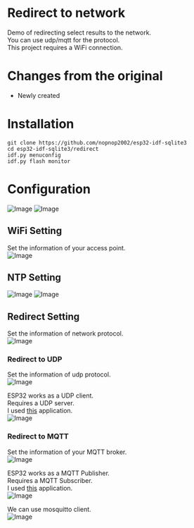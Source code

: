 # Redirect to network
Demo of redirecting select results to the network.   
You can use udp/mqtt for the protocol.   
This project requires a WiFi connection.   

# Changes from the original   
- Newly created   

# Installation
```
git clone https://github.com/nopnop2002/esp32-idf-sqlite3
cd esp32-idf-sqlite3/redirect
idf.py menuconfig
idf.py flash monitor
```

# Configuration
![Image](https://github.com/user-attachments/assets/ead9a091-8293-4b70-ac59-a173d05751e5)
![Image](https://github.com/user-attachments/assets/a7b1265d-332e-412f-ab58-4ca04a0e2ac0)

## WiFi Setting   
Set the information of your access point.   
![Image](https://github.com/user-attachments/assets/6a382a6e-e687-4651-a210-801b29b69ea8)

## NTP Setting   
![Image](https://github.com/user-attachments/assets/6a382a6e-e687-4651-a210-801b29b69ea8)
![Image](https://github.com/user-attachments/assets/10f9748b-5987-4c47-894f-b902c692b9a5)

## Redirect Setting   
Set the information of network protocol.   
![Image](https://github.com/user-attachments/assets/983b2485-072b-4f9d-a3a2-cbb8c65ffca9)


### Redirect to UDP
Set the information of udp protocol.   
![Image](https://github.com/user-attachments/assets/17f16f27-7c49-4041-b48d-97cf1da9dcaf)

ESP32 works as a UDP client.   
Requires a UDP server.   
I used [this](http://xn--sourceforge-m061am75l.net/projects/sockettest/) application.   
![Image](https://github.com/user-attachments/assets/34af570b-ebfc-460e-a0f5-f187e2278053)



### Redirect to MQTT
Set the information of your MQTT broker.   
![Image](https://github.com/user-attachments/assets/482bded1-59c5-4951-b624-770612595516)

ESP32 works as a MQTT Publisher.   
Requires a MQTT Subscriber.   
I used [this](https://mqttx.app/) application.   
![Image](https://github.com/user-attachments/assets/002c6981-75f0-4ac1-a7de-9a156e4261e1)

We can use mosquitto client.   
![Image](https://github.com/user-attachments/assets/ed10714a-6f91-4a1a-aa7a-51b4893de276)
